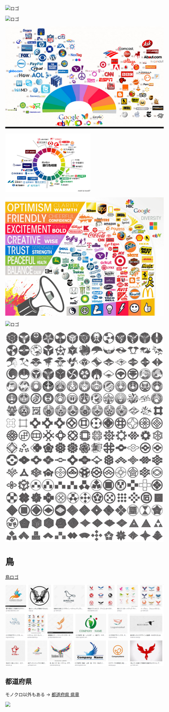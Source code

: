 
![ロゴ](https://dplhqivlpbfks.cloudfront.net/box_resize/1220x1240/03573b32-8228.jpg "ロゴ")

![ロゴ](http://photoshopvip.net/wp-content/uploads/2019/05/2019-logo-design-trend.jpg "ロゴ")

![ロゴ](/images/maps/colors01.png "ロゴ")

![ロゴ](/images/maps/colors02.png "ロゴ")

![ロゴ](/images/maps/colors03.png "ロゴ")

![ロゴ](https://unio-baseball.jp/cmspress/wp-content/uploads/2016/06/c9b1ebad6463139f4ebd67a6cb84b6e4.png "ロゴ")

![ロゴ](/images/maps/japanese01.jpg "ロゴ")


# 鳥

[鳥ロゴ](https://www.google.com/search?q=%E9%B3%A5%E3%80%80%E3%83%AD%E3%82%B4&safe=off&client=firefox-b-d&source=lnms&tbm=isch&sa=X&ved=0ahUKEwix29fwmZ_kAhUsxosBHcXRCpoQ_AUIESgB&biw=1417&bih=870)

![ロゴ](/images/maps/BirdLogo.png "ロゴ")



## 都道府県

モノクロ以外もある → [都道府県 県章](https://ja.wikipedia.org/wiki/%E9%83%BD%E9%81%93%E5%BA%9C%E7%9C%8C%E7%AB%A0)

![](https://upload.wikimedia.org/wikipedia/commons/d/d9/Japanese_Prefectural_Emblem.png "")
